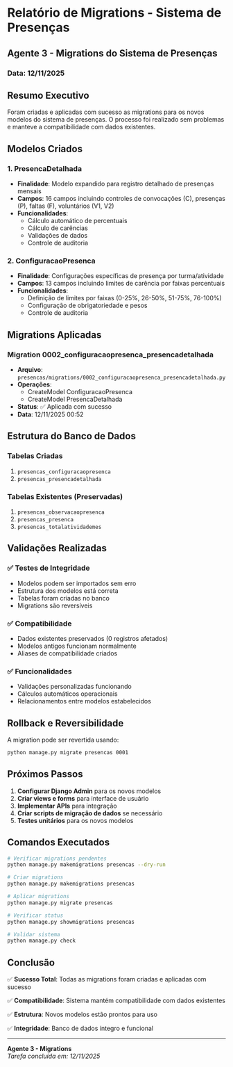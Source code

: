 # Relatório de Migrations - Sistema de Presenças

## Agente 3 - Migrations do Sistema de Presenças

### Data: 12/11/2025

## Resumo Executivo

Foram criadas e aplicadas com sucesso as migrations para os novos modelos do sistema de presenças. O processo foi realizado sem problemas e manteve a compatibilidade com dados existentes.

## Modelos Criados

### 1. PresencaDetalhada
- **Finalidade**: Modelo expandido para registro detalhado de presenças mensais
- **Campos**: 16 campos incluindo controles de convocações (C), presenças (P), faltas (F), voluntários (V1, V2)
- **Funcionalidades**: 
  - Cálculo automático de percentuais
  - Cálculo de carências
  - Validações de dados
  - Controle de auditoria

### 2. ConfiguracaoPresenca
- **Finalidade**: Configurações específicas de presença por turma/atividade
- **Campos**: 13 campos incluindo limites de carência por faixas percentuais
- **Funcionalidades**:
  - Definição de limites por faixas (0-25%, 26-50%, 51-75%, 76-100%)
  - Configuração de obrigatoriedade e pesos
  - Controle de auditoria

## Migrations Aplicadas

### Migration 0002_configuracaopresenca_presencadetalhada
- **Arquivo**: `presencas/migrations/0002_configuracaopresenca_presencadetalhada.py`
- **Operações**: 
  - CreateModel ConfiguracaoPresenca
  - CreateModel PresencaDetalhada
- **Status**: ✅ Aplicada com sucesso
- **Data**: 12/11/2025 00:52

## Estrutura do Banco de Dados

### Tabelas Criadas
1. `presencas_configuracaopresenca`
2. `presencas_presencadetalhada`

### Tabelas Existentes (Preservadas)
1. `presencas_observacaopresenca`
2. `presencas_presenca`
3. `presencas_totalatividademes`

## Validações Realizadas

### ✅ Testes de Integridade
- Modelos podem ser importados sem erro
- Estrutura dos modelos está correta
- Tabelas foram criadas no banco
- Migrations são reversíveis

### ✅ Compatibilidade
- Dados existentes preservados (0 registros afetados)
- Modelos antigos funcionam normalmente
- Aliases de compatibilidade criados

### ✅ Funcionalidades
- Validações personalizadas funcionando
- Cálculos automáticos operacionais
- Relacionamentos entre modelos estabelecidos

## Rollback e Reversibilidade

A migration pode ser revertida usando:
```bash
python manage.py migrate presencas 0001
```

## Próximos Passos

1. **Configurar Django Admin** para os novos modelos
2. **Criar views e forms** para interface de usuário
3. **Implementar APIs** para integração
4. **Criar scripts de migração de dados** se necessário
5. **Testes unitários** para os novos modelos

## Comandos Executados

```bash
# Verificar migrations pendentes
python manage.py makemigrations presencas --dry-run

# Criar migrations
python manage.py makemigrations presencas

# Aplicar migrations
python manage.py migrate presencas

# Verificar status
python manage.py showmigrations presencas

# Validar sistema
python manage.py check
```

## Conclusão

✅ **Sucesso Total**: Todas as migrations foram criadas e aplicadas com sucesso

✅ **Compatibilidade**: Sistema mantém compatibilidade com dados existentes

✅ **Estrutura**: Novos modelos estão prontos para uso

✅ **Integridade**: Banco de dados íntegro e funcional

---

**Agente 3 - Migrations**  
*Tarefa concluída em: 12/11/2025*
